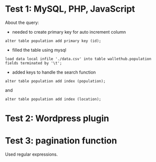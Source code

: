 # Test 1: MySQL, PHP, JavaScript 
About the query:
* needed to create primary key for auto increment column
```
alter table population add primary key (id);
```
* filled the table using mysql
```
load data local infile './data.csv' into table wallethub.population fields terminated by '\t';
```
* added keys to handle the search function
```
alter table population add index (population);
```
and 
```
alter table population add index (location);
```

# Test 2: Wordpress plugin


# Test 3: pagination function
Used regular expressions.

